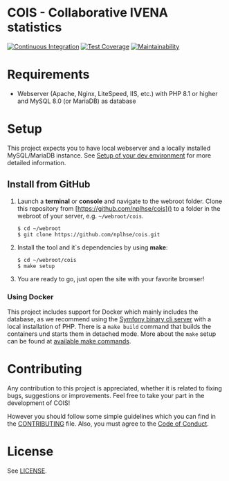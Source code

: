 # COIS - Collaborative IVENA statistics

[![Continuous Integration](https://github.com/nplhse/cois/actions/workflows/continuous-integration.yml/badge.svg)](https://github.com/nplhse/cois/actions/workflows/continuous-integration.yml) [![Test Coverage](https://api.codeclimate.com/v1/badges/42c306c963c6a04bd2ea/test_coverage)](https://codeclimate.com/github/nplhse/cois/test_coverage) [![Maintainability](https://api.codeclimate.com/v1/badges/42c306c963c6a04bd2ea/maintainability)](https://codeclimate.com/github/nplhse/cois/maintainability)

# Requirements

-   Webserver (Apache, Nginx, LiteSpeed, IIS, etc.) with PHP 8.1 or higher and MySQL 8.0 (or MariaDB) as database

# Setup

This project expects you to have local webserver and a locally installed MySQL/MariaDB instance. See [Setup of your dev environment](CONTRIBUTING.md#setup-of-your-dev-environment) for more detailed information.

## Install from GitHub

1. Launch a **terminal** or **console** and navigate to the webroot folder. Clone this repository from [https://github.com/nplhse/cois]() to a folder in the webroot of your server, e.g. `~/webroot/cois`.

    ```
    $ cd ~/webroot
    $ git clone https://github.com/nplhse/cois.git
    ```

2. Install the tool and it`s dependencies by using **make**:

    ```
    $ cd ~/webroot/cois
    $ make setup
    ```

3. You are ready to go, just open the site with your favorite browser!

### Using Docker

This project includes support for Docker which mainly includes the database, as we recommend using the [Symfony binary cli server](https://github.com/symfony-cli/symfony-cli) with a local installation of PHP. There is a `make build` command that builds the containers und starts them in detached mode. More about the `make` setup can be found at [available make commands](CONTRIBUTING.md#available-make-commands).

# Contributing

Any contribution to this project is appreciated, whether it is related to fixing bugs, suggestions or improvements. Feel free to take your part in the development of COIS!

However you should follow some simple guidelines which you can find in the [CONTRIBUTING](CONTRIBUTING.md) file. Also, you must agree to the [Code of Conduct](CODE_OF_CONDUCT.md).

# License

See [LICENSE](LICENSE.md).
